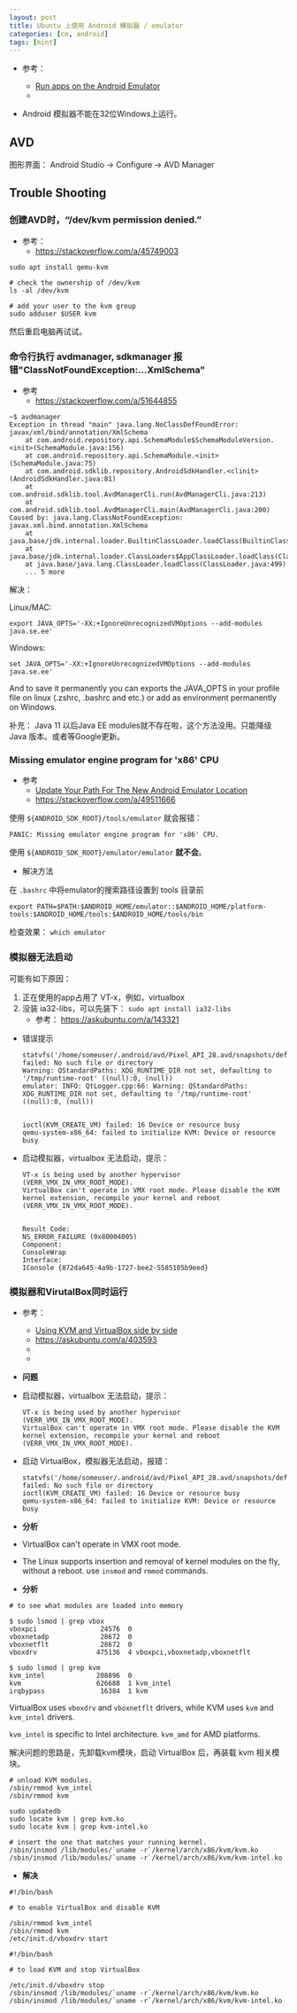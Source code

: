 ```yaml
---
layout: post
title: Ubuntu 上使用 Android 模拟器 / emulator
categories: [cm, android]
tags: [mint]
---
```


* 参考： 
  * [Run apps on the Android Emulator](https://developer.android.com/studio/run/emulator)
  * []()



* Android 模拟器不能在32位Windows上运行。


## AVD

图形界面： Android Studio -\> Configure -\> AVD Manager





## Trouble Shooting


### 创建AVD时，“/dev/kvm permission denied.”

* 参考：
  * <https://stackoverflow.com/a/45749003>

~~~
sudo apt install qemu-kvm

# check the ownership of /dev/kvm
ls -al /dev/kvm

# add your user to the kvm group
sudo adduser $USER kvm
~~~

然后重启电脑再试试。




### 命令行执行 avdmanager, sdkmanager 报错"ClassNotFoundException:...XmlSchema"

* 参考
  * <https://stackoverflow.com/a/51644855>

~~~
~$ avdmanager
Exception in thread "main" java.lang.NoClassDefFoundError: javax/xml/bind/annotation/XmlSchema
	at com.android.repository.api.SchemaModule$SchemaModuleVersion.<init>(SchemaModule.java:156)
	at com.android.repository.api.SchemaModule.<init>(SchemaModule.java:75)
	at com.android.sdklib.repository.AndroidSdkHandler.<clinit>(AndroidSdkHandler.java:81)
	at com.android.sdklib.tool.AvdManagerCli.run(AvdManagerCli.java:213)
	at com.android.sdklib.tool.AvdManagerCli.main(AvdManagerCli.java:200)
Caused by: java.lang.ClassNotFoundException: javax.xml.bind.annotation.XmlSchema
	at java.base/jdk.internal.loader.BuiltinClassLoader.loadClass(BuiltinClassLoader.java:583)
	at java.base/jdk.internal.loader.ClassLoaders$AppClassLoader.loadClass(ClassLoaders.java:190)
	at java.base/java.lang.ClassLoader.loadClass(ClassLoader.java:499)
	... 5 more
~~~

解决：

Linux/MAC:

~~~
export JAVA_OPTS='-XX:+IgnoreUnrecognizedVMOptions --add-modules java.se.ee'
~~~

Windows:

~~~
set JAVA_OPTS='-XX:+IgnoreUnrecognizedVMOptions --add-modules java.se.ee'
~~~

And to save it permanently you can exports the JAVA_OPTS in your profile file on linux (.zshrc, .bashrc and etc.) or add as environment permanently on Windows.

补充： Java 11 以后Java EE modules就不存在啦，这个方法没用。只能降级Java 版本。或者等Google更新。



### Missing emulator engine program for 'x86' CPU

* 参考
  * [Update Your Path For The New Android Emulator Location](https://www.stkent.com/2017/08/10/update-your-path-for-the-new-android-emulator-location.html)
  * <https://stackoverflow.com/a/49511666>


使用 `${ANDROID_SDK_ROOT}/tools/emulator` 就会报错： 

~~~
PANIC: Missing emulator engine program for 'x86' CPU.
~~~

使用 `${ANDROID_SDK_ROOT}/emulator/emulator` **就不会**。


* 解决方法

在 `.bashrc` 中将emulator的搜索路径设置到 tools 目录前

~~~
export PATH=$PATH:$ANDROID_HOME/emulator::$ANDROID_HOME/platform-tools:$ANDROID_HOME/tools:$ANDROID_HOME/tools/bin
~~~

检查效果： `which emulator`




### 模拟器无法启动


可能有如下原因：
1. 正在使用的app占用了 VT-x，例如，virtualbox
2. 没装 ia32-libs，可以先装下： `sudo apt install ia32-libs`
    * 参考： <https://askubuntu.com/a/143321>


* 错误提示
  ~~~
  statvfs('/home/someuser/.android/avd/Pixel_API_28.avd/snapshots/default_boot/ram.img') failed: No such file or directory
  Warning: QStandardPaths: XDG_RUNTIME_DIR not set, defaulting to '/tmp/runtime-root' ((null):0, (null))
  emulator: INFO: QtLogger.cpp:66: Warning: QStandardPaths: XDG_RUNTIME_DIR not set, defaulting to '/tmp/runtime-root' ((null):0, (null))


  ioctl(KVM_CREATE_VM) failed: 16 Device or resource busy
  qemu-system-x86_64: failed to initialize KVM: Device or resource busy
  ~~~



* 启动模拟器，virtualbox 无法启动，提示：
  ~~~
  VT-x is being used by another hypervisor (VERR_VMX_IN_VMX_ROOT_MODE).
  VirtualBox can't operate in VMX root mode. Please disable the KVM kernel extension, recompile your kernel and reboot (VERR_VMX_IN_VMX_ROOT_MODE).


  Result Code: 
  NS_ERROR_FAILURE (0x80004005)
  Component: 
  ConsoleWrap
  Interface: 
  IConsole {872da645-4a9b-1727-bee2-5585105b9eed}
  ~~~



### 模拟器和VirutalBox同时运行

* 参考：
  * [Using KVM and VirtualBox side by side](https://www.dedoimedo.com/computers/kvm-virtualbox.html)
  * <https://askubuntu.com/a/403593>
  * []()
  * []()

* **问题**

* 启动模拟器，virtualbox 无法启动，提示：
  ~~~
  VT-x is being used by another hypervisor (VERR_VMX_IN_VMX_ROOT_MODE).
  VirtualBox can't operate in VMX root mode. Please disable the KVM kernel extension, recompile your kernel and reboot (VERR_VMX_IN_VMX_ROOT_MODE).
  ~~~

* 启动 VirtualBox，模拟器无法启动，报错：
  ~~~
  statvfs('/home/someuser/.android/avd/Pixel_API_28.avd/snapshots/default_boot/ram.img') failed: No such file or directory
  ioctl(KVM_CREATE_VM) failed: 16 Device or resource busy
  qemu-system-x86_64: failed to initialize KVM: Device or resource busy
  ~~~



* **分析**

* VirtualBox can't operate in VMX root mode. 
* The Linux supports insertion and removal of kernel modules on the fly, without a reboot. use `insmod` and `rmmod` commands.



* **分析**

~~~
# to see what modules are loaded into memory

$ sudo lsmod | grep vbox
vboxpci                24576  0
vboxnetadp             28672  0
vboxnetflt             28672  0
vboxdrv               475136  4 vboxpci,vboxnetadp,vboxnetflt

$ sudo lsmod | grep kvm
kvm_intel             208896  0
kvm                   626688  1 kvm_intel
irqbypass              16384  1 kvm
~~~

VirtualBox uses `vboxdrv` and `vboxnetflt` drivers, while KVM uses `kvm` and `kvm_intel` drivers.

`kvm_intel` is specific to Intel architecture. `kvm_amd` for AMD platforms.

解决问题的思路是，先卸载kvm模块，启动 VirtualBox 后，再装载 kvm 相关模块。

~~~
# unload KVM modules.
/sbin/rmmod kvm_intel
/sbin/rmmod kvm
~~~

~~~
sudo updatedb
sudo locate kvm | grep kvm.ko
sudo locate kvm | grep kvm-intel.ko

# insert the one that matches your running kernel.
/sbin/insmod /lib/modules/`uname -r`/kernel/arch/x86/kvm/kvm.ko
/sbin/insmod /lib/modules/`uname -r`/kernel/arch/x86/kvm/kvm-intel.ko
~~~


* **解决**

~~~
#!/bin/bash

# to enable VirtualBox and disable KVM

/sbin/rmmod kvm_intel
/sbin/rmmod kvm
/etc/init.d/vboxdrv start
~~~

~~~
#!/bin/bash

# to load KVM and stop VirtualBox

/etc/init.d/vboxdrv stop
/sbin/insmod /lib/modules/`uname -r`/kernel/arch/x86/kvm/kvm.ko
/sbin/insmod /lib/modules/`uname -r`/kernel/arch/x86/kvm/kvm-intel.ko
~~~








